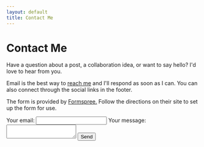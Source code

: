 ```yaml
---
layout: default
title: Contact Me
---
```


<div id="contact">
  <h1 class="pageTitle">Contact Me</h1>
  <div class="contactContent">
    <p class="intro">Have a question about a post, a collaboration idea, or want to say hello? I'd love to hear from you.</p>
    <p>Email is the best way to <a href="mailto:caituo27@gmail.com">reach me</a> and I'll respond as soon as I can. You can also connect through the social links in the footer.</p>
    <p>The form is provided by <a href="http://formspree.io/">Formspree.</a> Follow the directions on their site to set up the form for use.</p>
  </div>
  <form
  action="https://formspree.io/f/xovngpwg"
  method="POST"
>
  <label>
    Your email:
    <input type="email" name="email">
  </label>
  <label>
    Your message:
    <textarea name="message"></textarea>
  </label>
  <!-- your other form fields go here -->
  <button type="submit">Send</button>
</form>
</div>
